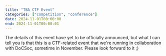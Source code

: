 ```yaml
---
title: "TBA CTF Event"
categories: ["competition", "conference"]
date: 2024-11-01T00:00:00
end: 2024-11-01T00:00:01
---
```


The details of this event have yet to be officially announced, but what I can tell you is that this is a CTF-related event that we're running in collaboration with DoCSoc, sometime in November. Please look forward to it ;)